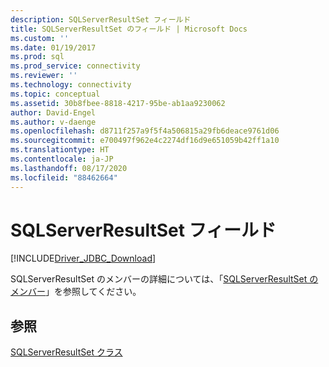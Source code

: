 ```yaml
---
description: SQLServerResultSet フィールド
title: SQLServerResultSet のフィールド | Microsoft Docs
ms.custom: ''
ms.date: 01/19/2017
ms.prod: sql
ms.prod_service: connectivity
ms.reviewer: ''
ms.technology: connectivity
ms.topic: conceptual
ms.assetid: 30b8fbee-8818-4217-95be-ab1aa9230062
author: David-Engel
ms.author: v-daenge
ms.openlocfilehash: d8711f257a9f5f4a506815a29fb6deace9761d06
ms.sourcegitcommit: e700497f962e4c2274df16d9e651059b42ff1a10
ms.translationtype: HT
ms.contentlocale: ja-JP
ms.lasthandoff: 08/17/2020
ms.locfileid: "88462664"
---
```

# <a name="sqlserverresultset-fields"></a>SQLServerResultSet フィールド
[!INCLUDE[Driver_JDBC_Download](../../../includes/driver_jdbc_download.md)]

  SQLServerResultSet のメンバーの詳細については、「[SQLServerResultSet のメンバー](../../../connect/jdbc/reference/sqlserverresultset-members.md)」を参照してください。  
  
## <a name="see-also"></a>参照  
 [SQLServerResultSet クラス](../../../connect/jdbc/reference/sqlserverresultset-class.md)  
  
  

